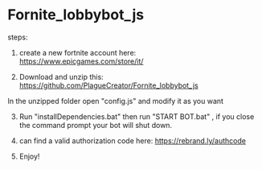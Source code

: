 # Fornite_lobbybot_js

steps:

1. create a new fortnite account here: https://www.epicgames.com/store/it/

2. Download and unzip this: https://github.com/PlagueCreator/Fornite_lobbybot_js

In the unzipped folder open "config.js" and modify it as you want

3. Run "installDependencies.bat" then run "START BOT.bat" , if you close the command prompt your bot will shut down.

4. can find a valid authorization code here: https://rebrand.ly/authcode

5. Enjoy!
